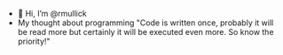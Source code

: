 - 👋 Hi, I’m @rmullick
- My thought about programming "Code is written once, probably it will be read more but certainly it will be executed even more. So know the priority!"


<!---
rmullick/rmullick is a ✨ special ✨ repository because its `README.md` (this file) appears on your GitHub profile.
You can click the Preview link to take a look at your changes.
--->
